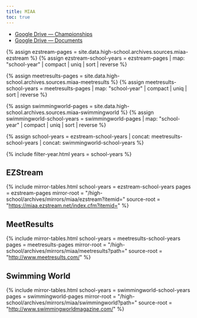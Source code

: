 ```yaml
---
title: MIAA
toc: true
---
```


- [Google Drive &mdash; Championships](https://drive.google.com/drive/folders/1Yvc2cuFhiRp0icxetim74FQdanshrdXL)
- [Google Drive &mdash; Documents](https://drive.google.com/drive/folders/1ajhF4o7OlnOp7vwN4NNbpAxM7h_AcU-Y)

{% assign ezstream-pages = site.data.high-school.archives.sources.miaa-ezstream %}
{% assign ezstream-school-years = ezstream-pages | map: "school-year" | compact | uniq | sort | reverse %}

{% assign meetresults-pages = site.data.high-school.archives.sources.miaa-meetresults %}
{% assign meetresults-school-years = meetresults-pages | map: "school-year" | compact | uniq | sort | reverse %}

{% assign swimmingworld-pages = site.data.high-school.archives.sources.miaa-swimmingworld %}
{% assign swimmingworld-school-years = swimmingworld-pages | map: "school-year" | compact | uniq | sort | reverse %}

{% assign school-years = ezstream-school-years | concat: meetresults-school-years | concat: swimmingworld-school-years %}

{% include filter-year.html
  years = school-years %}

## EZStream

{% include mirror-tables.html
  school-years = ezstream-school-years
  pages = ezstream-pages
  mirror-root = "/high-school/archives/mirrors/miaa/ezstream?itemid="
  source-root = "https://miaa.ezstream.net/index.cfm?itemid=" %}

## MeetResults

{% include mirror-tables.html
  school-years = meetresults-school-years
  pages = meetresults-pages
  mirror-root = "/high-school/archives/mirrors/miaa/meetresults?path="
  source-root = "http://www.meetresults.com/" %}

## Swimming World

{% include mirror-tables.html
  school-years = swimmingworld-school-years
  pages = swimmingworld-pages
  mirror-root = "/high-school/archives/mirrors/miaa/swimmingworld?path="
  source-root = "http://www.swimmingworldmagazine.com/" %}
